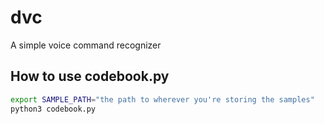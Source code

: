 # dvc

A simple voice command recognizer

## How to use codebook.py

```bash
export SAMPLE_PATH="the path to wherever you're storing the samples"
python3 codebook.py
```
